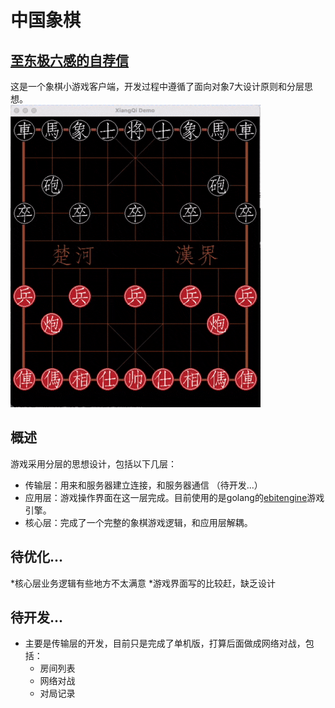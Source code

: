 # 中国象棋


## [至东极六感的自荐信](./Recommendation.md)  

这是一个象棋小游戏客户端，开发过程中遵循了面向对象7大设计原则和分层思想。  
![玩游戏](play.gif "玩游戏")

## 概述
游戏采用分层的思想设计，包括以下几层：
* 传输层：用来和服务器建立连接，和服务器通信 （待开发...）
* 应用层：游戏操作界面在这一层完成。目前使用的是golang的[ebitengine](https://ebitengine.org/)游戏引擎。 
* 核心层：完成了一个完整的象棋游戏逻辑，和应用层解耦。

## 待优化...
*核心层业务逻辑有些地方不太满意
*游戏界面写的比较赶，缺乏设计

## 待开发...
* 主要是传输层的开发，目前只是完成了单机版，打算后面做成网络对战，包括： 
  * 房间列表
  * 网络对战
  * 对局记录
